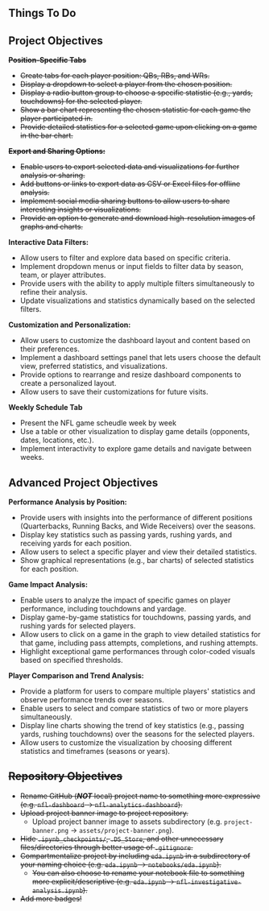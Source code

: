 ## Things To Do

## **Project Objectives**

<a id="objective-position-specific-tabs" />

**~~Position-Specific Tabs~~**

- ~~Create tabs for each player position: QBs, RBs, and WRs.~~
- ~~Display a dropdown to select a player from the chosen position.~~
- ~~Display a radio button group to choose a specific statistic (e.g., yards, touchdowns) for the selected player.~~
- ~~Show a bar chart representing the chosen statistic for each game the player participated in.~~
- ~~Provide detailed statistics for a selected game upon clicking on a game in the bar chart.~~

<a id="objective-export-sharing-tabs" />

**~~Export and Sharing Options:~~**

- ~~Enable users to export selected data and visualizations for further analysis or sharing.~~
- ~~Add buttons or links to export data as CSV or Excel files for offline analysis.~~
- ~~Implement social media sharing buttons to allow users to share interesting insights or visualizations.~~
- ~~Provide an option to generate and download high-resolution images of graphs and charts.~~

**Interactive Data Filters:**

- Allow users to filter and explore data based on specific criteria.
- Implement dropdown menus or input fields to filter data by season, team, or player attributes.
- Provide users with the ability to apply multiple filters simultaneously to refine their analysis.
- Update visualizations and statistics dynamically based on the selected filters.

**Customization and Personalization:**

- Allow users to customize the dashboard layout and content based on their preferences.
- Implement a dashboard settings panel that lets users choose the default view, preferred statistics, and visualizations.
- Provide options to rearrange and resize dashboard components to create a personalized layout.
- Allow users to save their customizations for future visits.

**Weekly Schedule Tab**

- Present the NFL game scheudle week by week
- Use a table or other visualization to display game details (opponents, dates, locations, etc.).
- Implement interactivity to explore game details and navigate between weeks.

## **Advanced Project Objectives**

**Performance Analysis by Position:**

- Provide users with insights into the performance of different positions (Quarterbacks, Running Backs, and Wide Receivers) over the seasons.
- Display key statistics such as passing yards, rushing yards, and receiving yards for each position.
- Allow users to select a specific player and view their detailed statistics.
- Show graphical representations (e.g., bar charts) of selected statistics for each position.

**Game Impact Analysis:**

- Enable users to analyze the impact of specific games on player performance, including touchdowns and yardage.
- Display game-by-game statistics for touchdowns, passing yards, and rushing yards for selected players.
- Allow users to click on a game in the graph to view detailed statistics for that game, including pass attempts, completions, and rushing attempts.
- Highlight exceptional game performances through color-coded visuals based on specified thresholds.

**Player Comparison and Trend Analysis:**

- Provide a platform for users to compare multiple players' statistics and observe performance trends over seasons.
- Enable users to select and compare statistics of two or more players simultaneously.
- Display line charts showing the trend of key statistics (e.g., passing yards, rushing touchdowns) over the seasons for the selected players.
- Allow users to customize the visualization by choosing different statistics and timeframes (seasons or years).

## **~~Repository Objectives~~**

- ~~Rename GitHub (**_NOT_** local) project name to something more expressive (e.g. `nfl-dashboard` -> `nfl-analytics-dashboard`).~~
- ~~Upload project banner image to project repository.~~
  - Upload project banner image to assets subdirectory (e.g. `project-banner.png` -> `assets/project-banner.png`).
- ~~Hide `.ipynb_checkpoints/`, `.DS_Store`, and other unnecessary files/directories through better usage of `.gitignore`.~~
- ~~Compartmentalize project by including `eda.ipynb` in a subdirectory of your naming choice (e.g. `eda.ipynb` -> `notebooks/eda.ipynb`).~~
  - ~~You can also choose to rename your notebook file to something more explicit/descriptive (e.g. `eda.ipynb` -> `nfl-investigative-analysis.ipynb`).~~
- ~~Add more badges!~~
